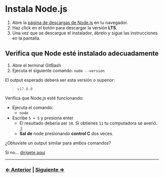 ﻿# Instala Node.js

1. Abre la [página de descargas de Node.js](https://nodejs.org/en/download) en tu navegador.
1. Haz click en el botón para descargar la versión **LTS**.
1. Una vez que se descargue el instalador, ábrelo y sigue las instrucciones en la pantalla.

## Verifica que Node esté instalado adecuadamente

1. Abre el terminal GitBash
1. Ejecuta el siguiente comando: `node --version`

El output esperado deberá ser esta versión o superior:

> ```text
> v17.8.0
> ```

Verifica que Node.js esté funcionando:

- Ejecuta el comando:
  - `node`
- Escribe `5 + 5` y presiona enter
  - El resultado debería ser `10`. Si obtienes `11` tu computadora se averió. ;)
  - **Sal de** node presionando **control C** dos veces.

¿Obtuviste un output similar para ambos comandos?

Si no... [dirígete aquí](../../error/error.md)

---

### [⇐ Anterior](./3-vscode.md) | [Siguiente ⇒](./5-tree.md)
